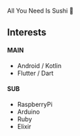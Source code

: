 All You Need Is Sushi :sushi:

## Interests

#### MAIN
- Android / Kotlin
- Flutter / Dart

#### SUB
- RaspberryPi
- Arduino
- Ruby
- Elixir
